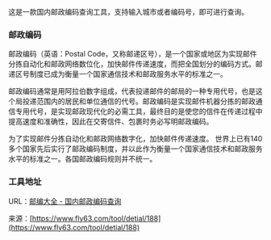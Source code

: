 这是一款国内邮政编码查询工具，支持输入城市或者编码号，即可进行查询。

### 邮政编码
邮政编码（英语：Postal Code，又称邮递区号），是一个国家或地区为实现邮件分拣自动化和邮政网络数位化，加快邮件传递速度，而把全国划分的编码方式。邮递区号制度已成为衡量一个国家通信技术和邮政服务水平的标准之一。 

邮政编码通常是用阿拉伯数字组成，代表投递邮件的邮局的一种专用代号，也是这个局投递范围内的居民和单位通信的代号。邮政编码是实现邮件机器分拣的邮政通信专用代号，是实现邮政现代化的必需工具，最终目的是使您的信件在传递过程中提高速度和准确性，因此在交寄信件、包裹时务必写明邮政编码。

为了实现邮件分拣自动化和邮政网络数字化，加快邮件传递速度。 世界上已有140多个国家先后实行了邮政编码制度，并以此作为衡量一个国家通信技术和邮政服务水平的标准之一。各国邮政编码规则并不统一。

### 工具地址
URL：[邮编大全 - 国内邮政编码查询](https://www.fly63.com/tool/zipcode/)

来源：[https://www.fly63.com/tool/detial/188](https://www.fly63.com/tool/detial/188)
